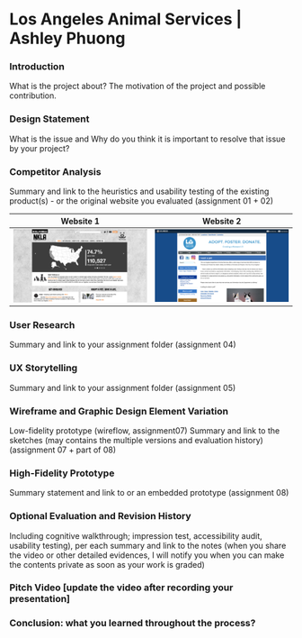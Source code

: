 # Los Angeles Animal Services | Ashley Phuong

### Introduction
What is the project about? The motivation of the project and possible contribution.

### Design Statement
What is the issue and Why do you think it is important to resolve that issue by your project?

### Competitor Analysis
Summary and link to the heuristics and usability testing of the existing product(s) - or the original website you evaluated (assignment 01 + 02)

| Website 1 | Website 2 |
| :-------------:|:-------------:|
| ![NKLA](/NKLA.png) | ![LAAS](/LAAS.png) |

### User Research
Summary and link to your assignment folder (assignment 04)

### UX Storytelling
Summary and link to your assignment folder (assignment 05)

### Wireframe and Graphic Design Element Variation
Low-fidelity prototype (wireflow, assignment07)
Summary and link to the sketches (may contains the multiple versions and evaluation history) (assignment 07 + part of 08)

### High-Fidelity Prototype 
Summary statement and link to or an embedded prototype (assignment 08)

### Optional Evaluation and Revision History
Including cognitive walkthrough; impression test, accessibility audit, usability testing), per each summary and link to the notes (when you share the video or other detailed evidences, I will notify you when you can make the contents private as soon as your work is graded)

### Pitch Video [update the video after recording your presentation]

### Conclusion: what you learned throughout the process?
